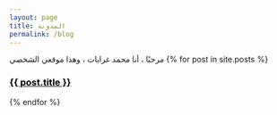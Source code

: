 ```yaml
---
layout: page
title: المدونة
permalink: /blog
---
```

<div class="posts">	مرحبًا ، أنا محمد غرابات ، وهذا موقعي الشخصي
  {% for post in site.posts %}	
    <article class="post">	
      <h3><a  style="color:black;" href="{{ site.baseurl }}{{ post.url }}">{{ post.title }}</a></h3>	
    </article>	
  {% endfor %}	
</div>
